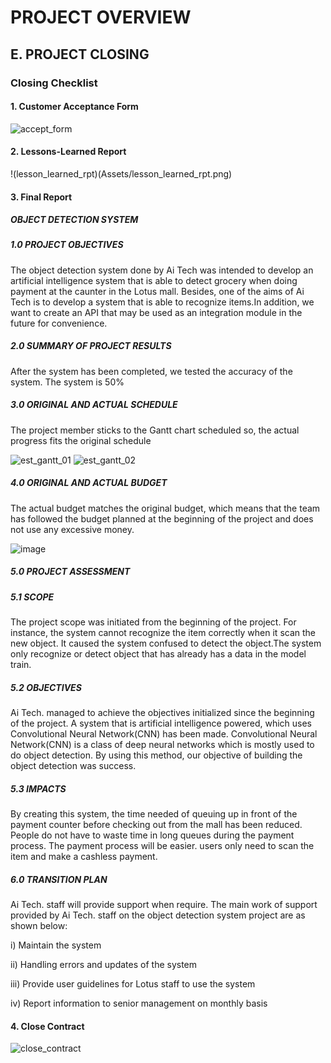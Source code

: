 # PROJECT OVERVIEW

## E. PROJECT CLOSING

### Closing Checklist

#### 1. Customer Acceptance Form
![accept_form](Assets/customer_acceptance_form.png)

#### 2. Lessons-Learned Report

!(lesson_learned_rpt)(Assets/lesson_learned_rpt.png)

#### 3. Final Report

##### OBJECT DETECTION SYSTEM

##### 1.0 PROJECT OBJECTIVES

The object detection system done by Ai Tech was intended to develop an artificial intelligence system that is able to detect grocery when doing payment at the caunter in the Lotus mall. Besides, one of the aims of Ai Tech is to develop a system that is able to recognize items.In addition, we want to create an API that may be used as an integration module in the future for convenience.

##### 2.0 SUMMARY OF PROJECT RESULTS

After the system has been completed, we tested the accuracy of the system. The system is 50%

##### 3.0 ORIGINAL AND ACTUAL SCHEDULE

The project member sticks to the Gantt chart scheduled so, the actual progress fits the original schedule

![est_gantt_01](Assets/est_gantt_01.png)
![est_gantt_02](Assets/est_gantt_02.png)

#####  4.0 ORIGINAL AND ACTUAL BUDGET

The actual budget matches the original budget, which means that the team has followed the budget planned at the beginning of the project and does not use any excessive money.

![image](https://user-images.githubusercontent.com/121591165/211714570-d70442fe-01d6-452c-8731-0a4853e87274.png)


#####  5.0  PROJECT ASSESSMENT

#####  5.1  SCOPE

The project scope was initiated from the beginning of the project. For instance, the system cannot recognize the item correctly when it scan the new object. It caused the system confused to detect the object.The system only recognize or detect object that has already has a data in the model train.

#####  5.2  OBJECTIVES

Ai Tech. managed to achieve the objectives initialized since the beginning of the project. A system that is artificial intelligence powered, which uses Convolutional Neural Network(CNN) has been made. Convolutional Neural Network(CNN) is a class of deep neural networks which is mostly used to do object detection. By using this method, our objective of building the object detection was success. 

#####  5.3  IMPACTS

By creating this system, the time needed of queuing up in front of the payment counter before checking out from the mall has been reduced. People do not have to waste time in long queues during the payment process. The payment process will be easier. users only need to scan the item and make a cashless payment.

#####  6.0  TRANSITION PLAN

Ai Tech. staff will provide support when require. The main work of support provided by Ai Tech. staff on the object detection system project are as shown below:

i) Maintain the system

ii) Handling errors and updates of the system

iii) Provide user guidelines for Lotus staff to use the system

iv) Report information to senior management on monthly basis


#### 4. Close Contract
![close_contract](Assets/close_contract.png)
